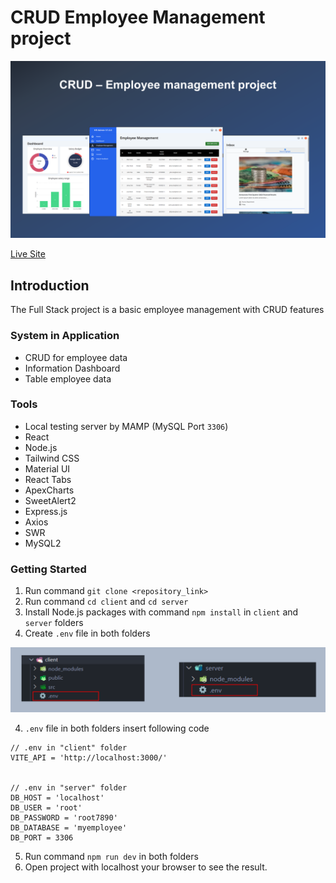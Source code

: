 # CRUD Employee Management project

![project overview](./overview-image/project-overview.png)
<br/>

[Live Site](https://ntp37-crud-hr-management-react.vercel.app)

## Introduction
The Full Stack project is a basic employee management with CRUD features

### System in Application
* CRUD for employee data
* Information Dashboard
* Table employee data

### Tools
* Local testing server by MAMP (MySQL Port `3306`)
* React
* Node.js
* Tailwind CSS
* Material UI
* React Tabs
* ApexCharts
* SweetAlert2
* Express.js
* Axios
* SWR
* MySQL2

### Getting Started
1. Run command `git clone <repository_link>`
2. Run command `cd client` and `cd server`
3. Install Node.js packages with command `npm install` in `client` and `server` folders
4. Create `.env` file in both folders

![.env position](./overview-image/env.png)

4. `.env` file in both folders insert following code

```
// .env in "client" folder
VITE_API = 'http://localhost:3000/'


// .env in "server" folder
DB_HOST = 'localhost'
DB_USER = 'root'
DB_PASSWORD = 'root7890'
DB_DATABASE = 'myemployee'
DB_PORT = 3306
```

5. Run command `npm run dev` in both folders
6. Open project with localhost your browser to see the result.
